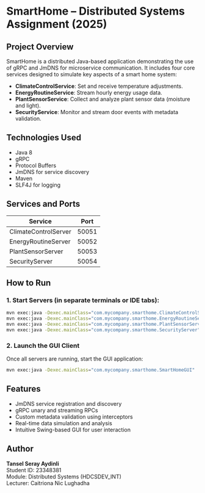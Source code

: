 # SmartHome – Distributed Systems Assignment (2025)

## Project Overview
SmartHome is a distributed Java-based application demonstrating the use of gRPC and JmDNS for microservice communication. It includes four core services designed to simulate key aspects of a smart home system:

- **ClimateControlService**: Set and receive temperature adjustments.
- **EnergyRoutineService**: Stream hourly energy usage data.
- **PlantSensorService**: Collect and analyze plant sensor data (moisture and light).
- **SecurityService**: Monitor and stream door events with metadata validation.

## Technologies Used
- Java 8
- gRPC
- Protocol Buffers
- JmDNS for service discovery
- Maven
- SLF4J for logging

## Services and Ports
| Service              | Port  |
|----------------------|-------|
| ClimateControlServer | 50051 |
| EnergyRoutineServer  | 50052 |
| PlantSensorServer    | 50053 |
| SecurityServer       | 50054 |

## How to Run

### 1. Start Servers (in separate terminals or IDE tabs):
```sh
mvn exec:java -Dexec.mainClass="com.mycompany.smarthome.ClimateControlServer"
mvn exec:java -Dexec.mainClass="com.mycompany.smarthome.EnergyRoutineServer"
mvn exec:java -Dexec.mainClass="com.mycompany.smarthome.PlantSensorServer"
mvn exec:java -Dexec.mainClass="com.mycompany.smarthome.SecurityServer"
```

### 2. Launch the GUI Client
Once all servers are running, start the GUI application:
```sh
mvn exec:java -Dexec.mainClass="com.mycompany.smarthome.SmartHomeGUI"
```

## Features
- JmDNS service registration and discovery
- gRPC unary and streaming RPCs
- Custom metadata validation using interceptors
- Real-time data simulation and analysis
- Intuitive Swing-based GUI for user interaction

## Author
**Tansel Seray Aydinli**  
Student ID: 23348381  
Module: Distributed Systems (HDCSDEV_INT)  
Lecturer: Caitriona Nic Lughadha

